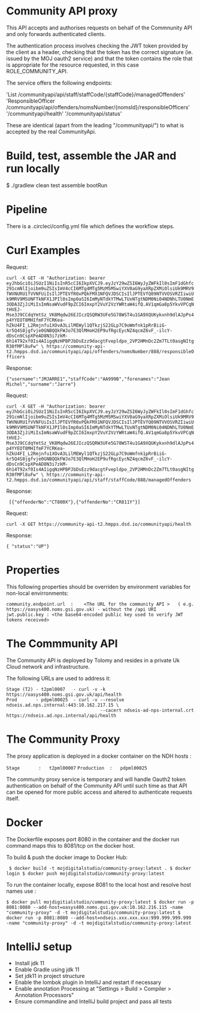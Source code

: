 # Community API proxy

This API accepts and authorises requests on behalf of the Commnunity API and only forwards authenticated clients.

The authentication process involves checking the JWT token provided by the client as a header, checking that the token
has the correct signature (ie. issued by the MOJ oauth2 service) and that the token contains the role that is appropriate for 
the resource requested, in this case ROLE_COMMUNITY_API.

The service offers the following endpoints:

'List<Offenders>   /communityapi/api/staff/staffCode/{staffCode}/managedOffenders'
'ResponsibleOfficer /communityapi/api/offenders/nomsNumber/{nomsId}/responsibleOfficers'
'/communityapi/health'
'/communityapi/status'

These are identical (apart from the leading "/communityapi/") to what is accepted by the real CommunityApi.

# Build, test, assemble the JAR and run locally

 $ ./gradlew clean test assemble bootRun

# Pipeline

There is a .circleci/config.yml file which defines the workflow steps.

# Curl Examples

Request:

`curl -X GET -H "Authorization: bearer eyJhbGciOiJSUzI1NiIsInR5cCI6IkpXVCJ9.eyJzY29wZSI6WyJyZWFkIl0sImF1dGhfc291cmNlIjoibm9uZSIsImV4cCI6MTg4MTg5MzM5MSwiYXV0aG9yaXRpZXMiOlsiUk9MRV9TWVNURU1fVVNFUiIsIlJPTEVfR0xPQkFMX1NFQVJDSCIsIlJPTEVfQ09NTVVOSVRZIiwiUk9MRV9MSUNFTkNFX1JPIl0sImp0aSI6ImMyNTdkYTMwLTUxNTgtNDM0Ni04NDNhLTU0NmE3ODA3ZjJiMiIsImNsaWVudF9pZCI6ImxpY2VuY2VzYWRtaW4ifQ.AV1qmGa8p5YkvVPCqNtHVEJ-Mse3J9CCdqYmtSz_VK8Mqdw26EJIczQSQRW3UFe5G78WST4u1GA9XQUKykxnh9dlAJpPs4p4YYEOT8MHIfmF7YCRKea-hZkU4FI_L2Rmjnfu1XOvA3LilMEWyl1QTkzjS22GLp7C9oWmfnk1pRrBiiG-kr5Q4S8jgfvje0GNBQQkFWJo7E3QlMHoH2EP9ufRgcEycNZ4qcmZ6vF_-ilcY-dDsCn9CspXPeAD8N3i7zkM-6h14T92xf0Is4AIigqNzHPBPJbDsEzz9dacgtFvepldpo_2VP2HMnDc2Zm7TLt0asgNItgR30fMPl8uFw" \
https://community-api-t2.hmpps.dsd.io/communityapi/api/offenders/nomsNumber/888/responsibleOfficers`

Response: 

`{"username":"JMJARRE1","staffCode":"AA999B","forenames":"Jean Michel","surname":"Jarre"}`

Request:

`curl -X GET -H "Authorization: bearer eyJhbGciOiJSUzI1NiIsInR5cCI6IkpXVCJ9.eyJzY29wZSI6WyJyZWFkIl0sImF1dGhfc291cmNlIjoibm9uZSIsImV4cCI6MTg4MTg5MzM5MSwiYXV0aG9yaXRpZXMiOlsiUk9MRV9TWVNURU1fVVNFUiIsIlJPTEVfR0xPQkFMX1NFQVJDSCIsIlJPTEVfQ09NTVVOSVRZIiwiUk9MRV9MSUNFTkNFX1JPIl0sImp0aSI6ImMyNTdkYTMwLTUxNTgtNDM0Ni04NDNhLTU0NmE3ODA3ZjJiMiIsImNsaWVudF9pZCI6ImxpY2VuY2VzYWRtaW4ifQ.AV1qmGa8p5YkvVPCqNtHVEJ-Mse3J9CCdqYmtSz_VK8Mqdw26EJIczQSQRW3UFe5G78WST4u1GA9XQUKykxnh9dlAJpPs4p4YYEOT8MHIfmF7YCRKea-hZkU4FI_L2Rmjnfu1XOvA3LilMEWyl1QTkzjS22GLp7C9oWmfnk1pRrBiiG-kr5Q4S8jgfvje0GNBQQkFWJo7E3QlMHoH2EP9ufRgcEycNZ4qcmZ6vF_-ilcY-dDsCn9CspXPeAD8N3i7zkM-6h14T92xf0Is4AIigqNzHPBPJbDsEzz9dacgtFvepldpo_2VP2HMnDc2Zm7TLt0asgNItgR30fMPl8uFw" \
https://community-api-t2.hmpps.dsd.io/communityapi/api/staff/staffCode/888/managedOffenders`

Response: 

` [{"offenderNo":"CT800X"},{"offenderNo":"CR811Y"}]`

Request:

`curl -X GET https://community-api-t2.hmpps.dsd.io/communityapi/health`

Response:

`{ "status":"UP"}`


# Properties

This following properties should be overriden by environment variables for non-local envirronments:

`community.endpoint.url  :    <The URL for the community API >   ( e.g. https://oasys400.noms.gsi.gov.uk) - without the /api URI 
jwt.public.key : <the base64-encoded public key used to verify JWT tokens received>
`

# The Commmunity API

The Community API is deployed by Tolomy and resides in a private Uk Cloud network and infrastructure.

The following URLs are used to address it: 

    Stage (T2) - t2pml0007   - curl -v -k https://oasys400.noms.gsi.gov.uk/api/health
    Prod       - pdpml00025  - curl -v --resolve ndseis.ad.nps.internal:443:10.162.217.15 \
                                       --cacert ndseis-ad-nps-internal.crt https://ndseis.ad.nps.internal/api/health

# The Community Proxy 
    
The proxy application is deployed in a docker container on the NDH hosts :

`Stage       :   t2pml00007`
`Production  :   pdpml00025`
     
The community proxy service is temporary and will handle Oauth2 token authentication on behalf of the Community API until such time as that API
can be opened for more public access and  altered to authenticate requests itself.

# Docker

The Dockerfile exposes port 8080 in the container and the docker run command maps this to 8081/tcp on the docker host.
 
To build & push the docker image to Docker Hub: 

` 
$ docker build -t mojdigitalstudio/community-proxy:latest .
$ docker login
$ docker push mojdigitalstudio/community-proxy:latest
`
 
To run the container locally, expose 8081 to the local host and resolve host names use :
  
`
$ docker pull mojdigitialstudio/community-proxy:latest
$ docker run -p 8081:8080 --add-host=oasys400.noms.gsi.gov.uk:10.162.216.115 -name "community-proxy" -d -t mojdigitalstudio/community-proxy:latest
$ docker run -p 8081:8080 --add-host=ndseis.xxx.xxx.xxx:999.999.999.999 -name "community-proxy" -d -t mojdigitalstudio/community-proxy:latest
`

# IntelliJ setup

- Install jdk 11
- Enable Gradle using jdk 11
- Set jdk11 in project structure
- Enable the lombok plugin in IntelliJ and restart if necessary
- Enable annotation Processing at "Settings > Build > Compiler > Annotation Processors"
- Ensure commandline and IntelliJ build project and pass all tests

